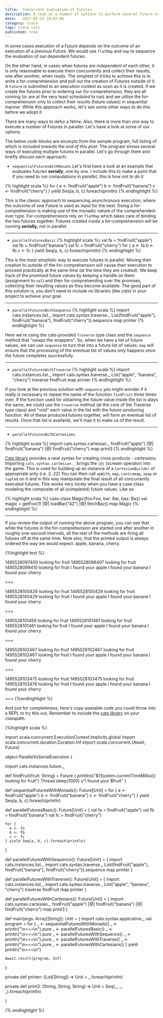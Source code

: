 ```yaml
---
title:  Concurrent evaluation of Futures
description: A look at a number of options to perform several Future evaluations concurrently with (and without) help of the cats library.
date:   2017-05-23 19:02:00
category: scala
tags: scala cats
published: true
---
```


In some cases execution of a Future depends on the outcome of an execution of a previous Future. We would use `flatMap` and `map` to sequence the evaluation of our dependent futures.

On the other hand, in cases when futures are _independent_ of each other, it is only reasonable to execute them concurrently and collect their results, one after another, when ready. The simplest of tricks to achieve this is to write a for-comprehension and pull out the creation of Futures outside of it.  A `Future` is submitted to an execution context as soon as it is created. If we create the futures prior to entering our for-comprehension, they are all running (or are at the very least _scheduled_ to run) and we utilise the for-comprehension only to collect their results (future values) in sequential manner. While this approach works, let's see some other ways to do this before we adopt it.

There are many ways to defur a feline. Also, there is more than one way to execute a number of Futures in parallel. Let's have a look at some of our options.




The below code blocks are excerpts from the sample program, full listing of which is included towards the _end of this post_. The program shows several ways of executing multiple futures in parallel. Let's go through them and briefly discuss each approach:

- `sequentialFuturesWithMonads`
Let's first have a look at an example that evaluates futures **serially**, one by one. I include this to make a point that if you need to run computations _in parallel_, this is how _not to do it_.

{% highlight scala %}
for {
  a <- findFruit("apple")
  b <- findFruit("banana")
  c <- findFruit("cherry")
} yield Seq(a, b, c).foreach(println)
{% endhighlight %}

This is the classic approach to sequencing asynchronous execution, where the outcome of one Future is used as input for the next. Doing a for-comprehension is making use of the monadic nature of the comprehended-over type. For-comprehensions rely on `flatMap` which takes care of binding the two futures together. Futures created inside a for-comprehension will be running **serially,** not in parallel.

______

- `parallelFuturesBasic`
{% highlight scala %}
val fa = findFruit("apple")
val fb = findFruit("banana")
val fc = findFruit("cherry")
for {
  a <- fa
  b <- fb
  c <- fc
} yield Seq(a, b, c).foreach(println)
{% endhighlight %}

This is the most simplistic way to execute futures in parallel. Moving their creation to _outside_ of the for-comprehension will cause their execution to proceed practically at the same time (at the time they are created). We keep track of the promised future values by keeping a handle on them (assignment to `val`) and then for-comprehending over the promises, collecting their resulting values as they become available. The good part of this solution is, you don't need to include no libraries (like _cats_) in your project to achieve your goal.

______

- `parallelFuturesWithSequence`
{% highlight scala %}
import cats.instances.list._
import cats.syntax.traverse._
List(findFruit("apple"), findFruit("banana"), findFruit("cherry")).sequence map printer
{% endhighlight %}

Here we're using the cats-provided `Traverse` type class and the `sequence` method that "swaps the wrappers". So, when we have a list of future values, we can use `sequence` to turn that into a future list of values. `map` will ensure that the processing of the eventual list of values only happens once the future completes successfully.

______

- `parallelFuturesWithTraverse`
{% highlight scala %}
import cats.instances.list._
import cats.syntax.traverse._
List("apple", "banana", "cherry") traverse findFruit map printer
{% endhighlight %}

If you look at the previous solution with `sequence` you might wonder if it really is necessary to repeat the name of the function `findFruit` three times over. If the function used for obtaining the future value inside the list is alays the same, we could use the `traverse` method (at the core of the Traverse type class) and "visit" each value in the list with the future-producing function. All of these produced futures together, will form an eventual list of results. Once that list is availanle, we'll map it to make us of the result.

______

- `parallelFuturesWithCartesians`

{% highlight scala %}
import cats.syntax.cartesian._
findFruit("apple") |@| findFruit("banana") |@| findFruit("cherry") map print3
{% endhighlight %}

[Cats library][1] provides a neat syntax for creating cross products - _cartesians_. Importing `cats.syntax.cartesian._` brings the `|@|` (scream operator) into the game. This is used for building up an instance of a `CartesianBuilder` of appropriate arity (i.e. 2..22) You can then call `apWith`, `map`, `contramap`, `imap` or `tupled` on it and in this way manipulate the final result of all concurrently executed futures. This works very nicely when you have a case class modeling the composite of all (completed) future values. Like so:

{% highlight scala %}
case class Magic(foo:Foo, bar: Bar, baz: Baz)
val magic = getFoo(1) |@| loadBar("42") |@| fetchBaz() map Magic
{% endhighlight %}


______

If you review the output of running the above program, you can see that while the futures in the for-comprehension are started one after another in roughly one-second intervals, all the rest of the methods are firing all futures off at the same time. Note also, that the printed output is always ordered the way we would expect: apple, banana, cherry.

{%highlight text %}

1495528097400 looking for fruit
1495528098407 looking for fruit
1495528099410 looking for fruit
I found your apple
I found your banana
I found your cherry

===

1495528100429 looking for fruit
1495528100429 looking for fruit
1495528100429 looking for fruit
I found your apple
I found your banana
I found your cherry

===

1495528101459 looking for fruit
1495528101461 looking for fruit
1495528101461 looking for fruit
I found your apple
I found your banana
I found your cherry

===

1495528102467 looking for fruit
1495528102467 looking for fruit
1495528102467 looking for fruit
I found your apple
I found your banana
I found your cherry

===

1495528103475 looking for fruit
1495528103475 looking for fruit
1495528103476 looking for fruit
I found your apple
I found your banana
I found your cherry

===
{%endhighlight %}

And just for completeness, here's copy-pastable code you could throw into a REPL to try this out. Remember to include the [cats library][1] on your classpath.

{%highlight scala %}

import scala.concurrent.ExecutionContext.Implicits.global
import scala.concurrent.duration.Duration.Inf
import scala.concurrent.{Await, Future}

object ParallelVsSerialExecution {

  import cats.instances.future._

  def findFruit(fruit: String) = Future {
    println(s"${System.currentTimeMillis()} looking for fruit")
    Thread.sleep(1000)
    s"I found your $fruit"
  }

  def sequentialFuturesWithMonads(): Future[Unit] =
    for {
      a <- findFruit("apple")
      b <- findFruit("banana")
      c <- findFruit("cherry")
    } yield Seq(a, b, c).foreach(println)


  def parallelFuturesBasic(): Future[Unit] = {
    val fa = findFruit("apple")
    val fb = findFruit("banana")
    val fc = findFruit("cherry")

    for {
      a <- fa
      b <- fb
      c <- fc
    } yield Seq(a, b, c).foreach(println)
  }

  def parallelFuturesWithSequence(): Future[Unit] = {
    import cats.instances.list._
    import cats.syntax.traverse._
    List(findFruit("apple"), findFruit("banana"), findFruit("cherry")).sequence map printer
  }

  def parallelFuturesWithTraverse(): Future[Unit] = {
    import cats.instances.list._
    import cats.syntax.traverse._
    List("apple", "banana", "cherry") traverse findFruit map printer
  }

  def parallelFuturesWithCartesians(): Future[Unit] = {
    import cats.syntax.cartesian._
    findFruit("apple") |@| findFruit("banana") |@| findFruit("cherry") map print3
  }

  def main(args: Array[String]): Unit = {
    import cats.syntax.applicative._
    val program = for {
      _ <- sequentialFuturesWithMonads()
      _ <- println("\n===\n").pure
      _ <- parallelFuturesBasic()
      _ <- println("\n===\n").pure
      _ <- parallelFuturesWithSequence()
      _ <- println("\n===\n").pure
      _ <- parallelFuturesWithTraverse()
      _ <- println("\n===\n").pure
      _ <- parallelFuturesWithCartesians()
    } yield println("\n===\n")

    Await.result(program, Inf)
  }

  private def printer: (List[String]) => Unit = _.foreach(println)

  private def print3: (String, String, String) => Unit = Seq(_, _, _).foreach(println)

}

{% endhighlight %}


[1]:http://typelevel.org/cats/
